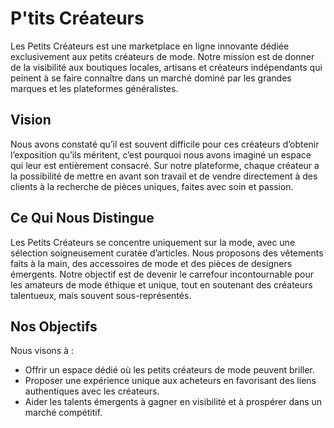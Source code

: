 # P'tits Créateurs

Les Petits Créateurs est une marketplace en ligne innovante dédiée exclusivement aux petits créateurs de mode. Notre mission est de donner de la visibilité aux boutiques locales, artisans et créateurs indépendants qui peinent à se faire connaître dans un marché dominé par les grandes marques et les plateformes généralistes.

## Vision

Nous avons constaté qu’il est souvent difficile pour ces créateurs d’obtenir l’exposition qu’ils méritent, c’est pourquoi nous avons imaginé un espace qui leur est entièrement consacré. Sur notre plateforme, chaque créateur a la possibilité de mettre en avant son travail et de vendre directement à des clients à la recherche de pièces uniques, faites avec soin et passion.

## Ce Qui Nous Distingue

Les Petits Créateurs se concentre uniquement sur la mode, avec une sélection soigneusement curatée d’articles. Nous proposons des vêtements faits à la main, des accessoires de mode et des pièces de designers émergents. Notre objectif est de devenir le carrefour incontournable pour les amateurs de mode éthique et unique, tout en soutenant des créateurs talentueux, mais souvent sous-représentés.

## Nos Objectifs

Nous visons à :

-	Offrir un espace dédié où les petits créateurs de mode peuvent briller.
-	Proposer une expérience unique aux acheteurs en favorisant des liens authentiques avec les créateurs.
-	Aider les talents émergents à gagner en visibilité et à prospérer dans un marché compétitif.
